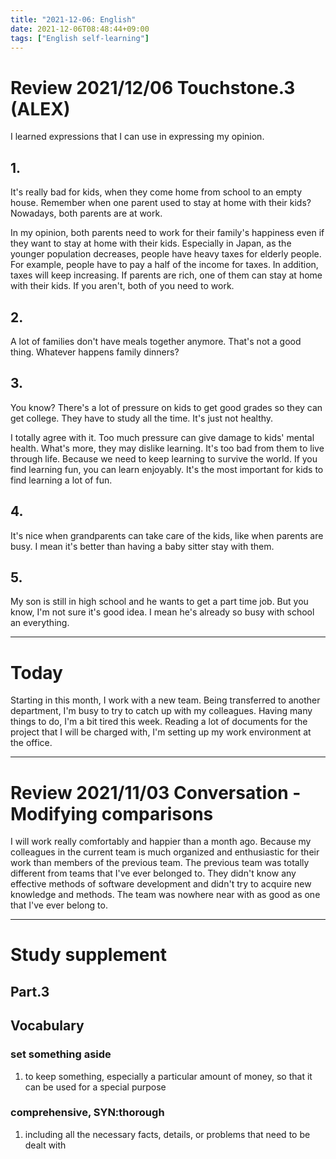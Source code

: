 ```yaml
---
title: "2021-12-06: English"
date: 2021-12-06T08:48:44+09:00
tags: ["English self-learning"]
---
```

# Review 2021/12/06 Touchstone.3 (ALEX)
I learned expressions that I can use in expressing my opinion.

## 1.
It's really bad for kids, when they come home from school to an empty house.
Remember when one parent used to stay at home with their kids?
Nowadays, both parents are at work.

In my opinion, both parents need to work for their family's happiness even if they want to stay at home with their kids.
Especially in Japan, as the younger population decreases, people have heavy taxes for elderly people.
For example, people have to pay a half of the income for taxes.
In addition, taxes will keep increasing.
If parents are rich, one of them can stay at home with their kids.
If you aren't, both of you need to work.

## 2.
A lot of families don't have meals together anymore.
That's not a good thing.
Whatever happens family dinners?

## 3.
You know? There's a lot of pressure on kids to get good grades so they can get college.
They have to study all the time.
It's just not healthy.

I totally agree with it.
Too much pressure can give damage to kids' mental health.
What's more, they may dislike learning.
It's too bad from them to live through life.
Because we need to keep learning to survive the world.
If you find learning fun, you can learn enjoyably.
It's the most important for kids to find learning a lot of fun.

## 4.
It's nice when grandparents can take care of the kids, like when parents are busy.
I mean it's better than having a baby sitter stay with them.

## 5.
My son is still in high school and he wants to get a part time job.
But you know, I'm not sure it's good idea.
I mean he's already so busy with school an everything.

---
# Today
Starting in this month, I work with a new team.
Being transferred to another department, I'm busy to try to catch up with my colleagues.
Having many things to do, I'm a bit tired this week.
Reading a lot of documents for the project that I will be charged with, I'm setting up my work environment at the office.

---
# Review 2021/11/03 Conversation - Modifying comparisons
I will work really comfortably and happier than a month ago.
Because my colleagues in the current team is much organized and enthusiastic for their work than members of the previous team.
The previous team was totally different from teams that I've ever belonged to.
They didn't know any effective methods of software development and didn't try to acquire new knowledge and methods.
The team was nowhere near with as good as one that I've ever belong to.

---
# Study supplement
## Part.3
## Vocabulary
### set something aside
1. to keep something, especially a particular amount of money, so that it can be used for a special purpose

### comprehensive, SYN:thorough
1. including all the necessary facts, details, or problems that need to be dealt with
